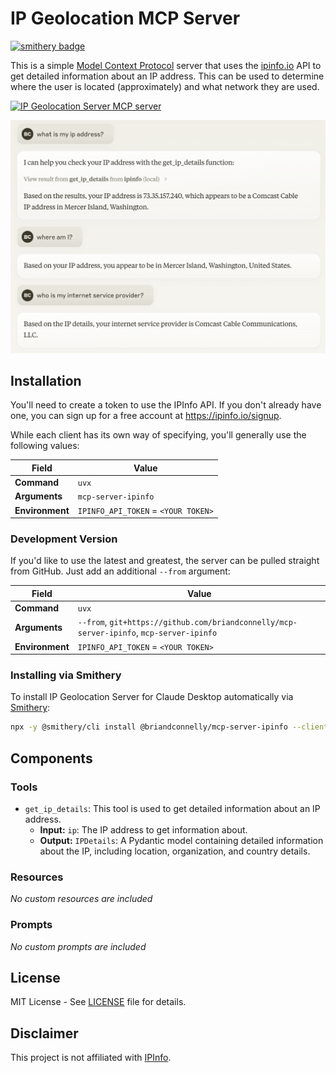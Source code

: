 # IP Geolocation MCP Server
[![smithery badge](https://smithery.ai/badge/@briandconnelly/mcp-server-ipinfo)](https://smithery.ai/server/@briandconnelly/mcp-server-ipinfo)

This is a simple [Model Context Protocol](https://modelcontextprotocol.io) server that uses the [ipinfo.io](https://ipinfo.io) API to get detailed information about an IP address.
This can be used to determine where the user is located (approximately) and what network they are used.

<a href="https://glama.ai/mcp/servers/pll7u5ak1h">
  <img width="380" height="200" src="https://glama.ai/mcp/servers/pll7u5ak1h/badge" alt="IP Geolocation Server MCP server" />
</a>

![Example conversation using mcp-server-ipinfo](demo.png)


## Installation

You'll need to create a token to use the IPInfo API.
If you don't already have one, you can sign up for a free account at https://ipinfo.io/signup.

While each client has its own way of specifying, you'll generally use the following values:

| Field | Value |
|-------|-------|
| **Command** | `uvx` |
| **Arguments** | `mcp-server-ipinfo` |
| **Environment** | `IPINFO_API_TOKEN` = `<YOUR TOKEN>` |


### Development Version

If you'd like to use the latest and greatest, the server can be pulled straight from GitHub.
Just add an additional `--from` argument:


| Field | Value |
|-------|-------|
| **Command** | `uvx` |
| **Arguments** | `--from`, `git+https://github.com/briandconnelly/mcp-server-ipinfo`, `mcp-server-ipinfo` |
| **Environment** | `IPINFO_API_TOKEN` = `<YOUR TOKEN>` |

### Installing via Smithery

To install IP Geolocation Server for Claude Desktop automatically via [Smithery](https://smithery.ai/server/@briandconnelly/mcp-server-ipinfo):

```bash
npx -y @smithery/cli install @briandconnelly/mcp-server-ipinfo --client claude
```

## Components

### Tools

- `get_ip_details`: This tool is used to get detailed information about an IP address.
    - **Input:** `ip`: The IP address to get information about.
    - **Output:** `IPDetails`: A Pydantic model containing detailed information about the IP, including location, organization, and country details.

### Resources   

_No custom resources are included_

### Prompts

_No custom prompts are included_


## License

MIT License - See [LICENSE](LICENSE) file for details.

## Disclaimer

This project is not affiliated with [IPInfo](https://ipinfo.io).
